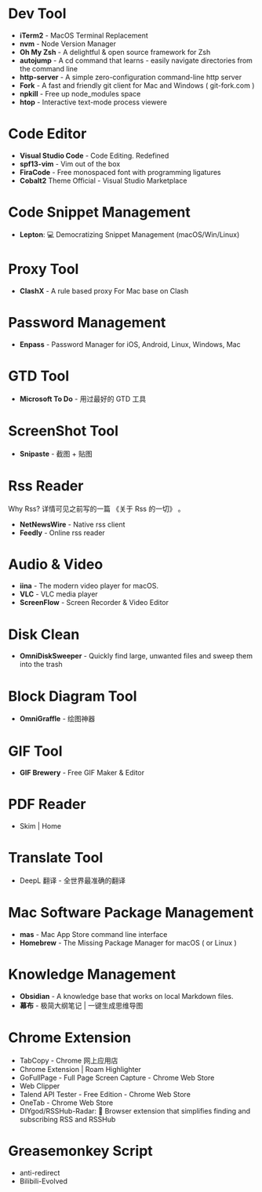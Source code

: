 # Dev Tool
+ **iTerm2** - MacOS Terminal Replacement
+ **nvm** - Node Version Manager
+ **Oh My Zsh** - A delightful & open source framework for Zsh
+ **autojump** - A cd command that learns - easily navigate directories from the command line
+ **http-server** - A simple zero-configuration command-line http server
+ **Fork** - A fast and friendly git client for Mac and Windows ( git-fork.com )
+ **npkill** - Free up node_modules space
+ **htop** - Interactive text-mode process viewere

# Code Editor
- **Visual Studio Code** - Code Editing. Redefined
- **spf13-vim** -  Vim out of the box
- **FiraCode** - Free monospaced font with programming ligatures
- **Cobalt2** Theme Official - Visual Studio Marketplace

# Code Snippet Management
* **Lepton**: 💻 Democratizing Snippet Management (macOS/Win/Linux)

# Proxy Tool
- **ClashX** - A rule based proxy For Mac base on Clash

# Password Management
- **Enpass** - Password Manager for iOS, Android, Linux, Windows, Mac

# GTD Tool
- **Microsoft To Do** - 用过最好的 GTD 工具

# ScreenShot Tool
- **Snipaste** - 截图 + 贴图

# Rss Reader
Why Rss? 详情可见之前写的一篇 《关于 Rss 的一切》 。

+ **NetNewsWire** - Native rss client
+ **Feedly** - Online rss reader

# Audio & Video
- **iina** - The modern video player for macOS.
- **VLC** - VLC media player
- **ScreenFlow** - Screen Recorder & Video Editor

# Disk Clean
- **OmniDiskSweeper** - Quickly find large, unwanted files and sweep them into the trash

# Block Diagram Tool
- **OmniGraffle** -  绘图神器

# GIF Tool
- **GIF Brewery** - Free GIF Maker & Editor

# PDF Reader
- Skim | Home

# Translate Tool
- DeepL 翻译 - 全世界最准确的翻译

# Mac Software Package Management
- **mas** - Mac App Store command line interface
- **Homebrew** - The Missing Package Manager for macOS ( or Linux )

# Knowledge Management
- **Obsidian** - A knowledge base that works on local Markdown files.
- **幕布** - 极简大纲笔记 | 一键生成思维导图

# Chrome Extension
- TabCopy - Chrome 网上应用店
- Chrome Extension | Roam Highlighter
- GoFullPage - Full Page Screen Capture - Chrome Web Store
- Web Clipper
- Talend API Tester - Free Edition - Chrome Web Store
- OneTab - Chrome Web Store
- DIYgod/RSSHub-Radar: 🍰 Browser extension that simplifies finding and subscribing RSS and RSSHub
# Greasemonkey Script
- anti-redirect
- Bilibili-Evolved